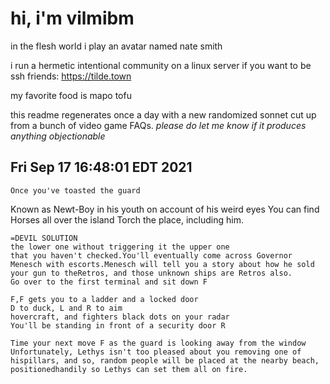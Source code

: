 # hi, i'm vilmibm

in the flesh world i play an avatar named nate smith

i run a hermetic intentional community on a linux server if you want to be ssh friends: https://tilde.town

my favorite food is mapo tofu

this readme regenerates once a day with a new randomized sonnet cut up from a bunch of video game FAQs.
_please do let me know if it produces anything objectionable_

## Fri Sep 17 16:48:01 EDT 2021

    Once you've toasted the guard
      Known as Newt-Boy in his youth on account of his weird eyes
    You can find Horses all over the island
    Torch the place, including him.
    
    =DEVIL SOLUTION
    the lower one without triggering it the upper one
    that you haven't checked.You'll eventually come across Governor Menesch with escorts.Menesch will tell you a story about how he sold your gun to theRetros, and those unknown ships are Retros also.
    Go over to the first terminal and sit down F
    
    F,F gets you to a ladder and a locked door
    D to duck, L and R to aim
    hovercraft, and fighters black dots on your radar
    You'll be standing in front of a security door R
    
    Time your next move F as the guard is looking away from the window
    Unfortunately, Lethys isn't too pleased about you removing one of hispillars, and so, random people will be placed at the nearby beach, positionedhandily so Lethys can set them all on fire.
